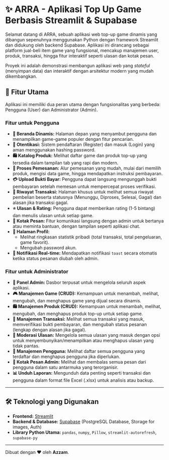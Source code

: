 # ✨ ARRA - Aplikasi Top Up Game Berbasis Streamlit & Supabase

Selamat datang di ARRA, sebuah aplikasi web top-up game dinamis yang dibangun sepenuhnya menggunakan Python dengan framework Streamlit dan didukung oleh backend Supabase. Aplikasi ini dirancang sebagai platform jual-beli item game yang fungsional, mencakup manajemen user, produk, transaksi, hingga fitur interaktif seperti ulasan dan kotak pesan.

Proyek ini adalah demonstrasi membangun aplikasi web yang *stateful* (menyimpan data) dan interaktif dengan arsitektur modern yang mudah dikembangkan.

## 🚀 Fitur Utama

Aplikasi ini memiliki dua peran utama dengan fungsionalitas yang berbeda: Pengguna (User) dan Administrator (Admin).

### Fitur untuk Pengguna
* **🏡 Beranda Dinamis:** Halaman depan yang menyambut pengguna dan menampilkan game-game populer dengan fitur pencarian.
* **🔑 Otentikasi:** Sistem pendaftaran (Register) dan masuk (Login) yang aman menggunakan hashing password.
* **🛍️ Katalog Produk:** Melihat daftar game dan produk top-up yang tersedia dalam tampilan tab yang rapi dan modern.
* **🛒 Proses Pemesanan:** Alur pemesanan yang mudah, mulai dari memilih produk, mengisi data game, hingga mendapatkan instruksi pembayaran.
* **💳 Upload Bukti Bayar:** Pengguna dapat langsung mengunggah bukti pembayaran setelah memesan untuk mempercepat proses verifikasi.
* **📜 Riwayat Transaksi:** Halaman khusus untuk melihat semua riwayat pembelian beserta statusnya (Menunggu, Diproses, Selesai, Gagal) dan alasan jika transaksi gagal.
* **⭐ Ulasan & Rating:** Pengguna dapat memberikan rating (1-5 bintang) dan menulis ulasan untuk setiap game.
* **💬 Kotak Pesan:** Fitur komunikasi langsung dengan admin untuk bertanya atau meminta bantuan, dengan tampilan seperti aplikasi chat.
* **👤 Halaman Profil:**
    * Melihat ringkasan statistik pribadi (total transaksi, total pengeluaran, game favorit).
    * Mengubah password akun.
* **🔔 Notifikasi Real-time:** Mendapatkan notifikasi `toast` secara otomatis ketika status pesanan diubah oleh admin.

### Fitur untuk Administrator
* **👑 Panel Admin:** Dasbor terpusat untuk mengelola seluruh aspek aplikasi.
* **🎮 Manajemen Game (CRUD):** Kemampuan untuk menambah, melihat, mengubah, dan menghapus game yang dijual secara dinamis.
* **🛍️ Manajemen Produk (CRUD):** Kemampuan untuk menambah, melihat, mengubah, dan menghapus produk top-up untuk setiap game.
* **🧾 Manajemen Transaksi:** Melihat semua transaksi yang masuk, memverifikasi bukti pembayaran, dan mengubah status pesanan (lengkap dengan alasan jika gagal).
* **📝 Moderasi Ulasan:** Mengelola semua ulasan yang masuk dengan opsi untuk menyembunyikan/menampilkan atau menghapus ulasan yang tidak pantas.
* **👥 Manajemen Pengguna:** Melihat daftar semua pengguna yang terdaftar dan menghapus pengguna jika diperlukan.
* **💬 Kotak Pesan Admin:** Melihat dan membalas semua pesan dari pengguna dalam satu antarmuka yang terorganisir.
* **📊 Unduh Laporan:** Mengunduh data penting seperti transaksi dan pengguna dalam format file Excel (.xlsx) untuk analisis atau backup.

---

## 🛠️ Teknologi yang Digunakan

* **Frontend:** [Streamlit](https://streamlit.io/)
* **Backend & Database:** [Supabase](https://supabase.com/) (PostgreSQL Database, Storage for images, Auth)
* **Library Python Utama:** `pandas`, `numpy`, `Pillow`, `streamlit-autorefresh`, `supabase-py`

---

Dibuat dengan ❤️ oleh **Azzam**.
